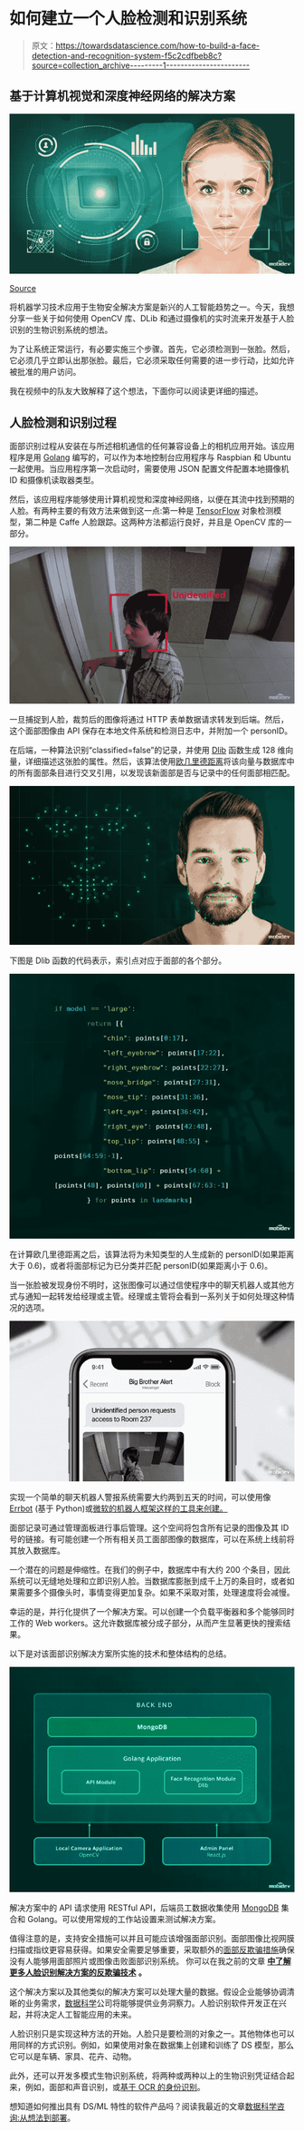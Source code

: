 # 如何建立一个人脸检测和识别系统

> 原文：<https://towardsdatascience.com/how-to-build-a-face-detection-and-recognition-system-f5c2cdfbeb8c?source=collection_archive---------1----------------------->

## 基于计算机视觉和深度神经网络的解决方案

![](img/9f2e44cf8fe55bb9152465a4a914db02.png)

[Source](https://mobidev.biz/blog/custom-face-detection-recognition-software-development?utm_source=towardsds&utm_medium=bigb&utm_campaign=source)

将机器学习技术应用于生物安全解决方案是新兴的人工智能趋势之一。今天，我想分享一些关于如何使用 OpenCV 库、DLib 和通过摄像机的实时流来开发基于人脸识别的生物识别系统的想法。

为了让系统正常运行，有必要实施三个步骤。首先，它必须检测到一张脸。然后，它必须几乎立即认出那张脸。最后，它必须采取任何需要的进一步行动，比如允许被批准的用户访问。

我在视频中的队友大致解释了这个想法，下面你可以阅读更详细的描述。

## **人脸检测和识别过程**

面部识别过程从安装在与所述相机通信的任何兼容设备上的相机应用开始。该应用程序是用 [Golang](https://golang.org/) 编写的，可以作为本地控制台应用程序与 Raspbian 和 Ubuntu 一起使用。当应用程序第一次启动时，需要使用 JSON 配置文件配置本地摄像机 ID 和摄像机读取器类型。

然后，该应用程序能够使用计算机视觉和深度神经网络，以便在其流中找到预期的人脸。有两种主要的有效方法来做到这一点:第一种是 [TensorFlow](https://www.tensorflow.org/) 对象检测模型，第二种是 Caffe 人脸跟踪。这两种方法都运行良好，并且是 OpenCV 库的一部分。

![](img/ce2e7f05afa92a0ec4cd2aea86f34589.png)

一旦捕捉到人脸，裁剪后的图像将通过 HTTP 表单数据请求转发到后端。然后，这个面部图像由 API 保存在本地文件系统和检测日志中，并附加一个 personID。

在后端，一种算法识别“classified=false”的记录，并使用 [Dlib](http://dlib.net/) 函数生成 128 维向量，详细描述这张脸的属性。然后，该算法使用[欧几里德距离](/distance-functions-in-machine-learning-a-primer-in-simple-language-with-few-action-points-f5e328759b24)将该向量与数据库中的所有面部条目进行交叉引用，以发现该新面部是否与记录中的任何面部相匹配。

![](img/b4eb7428f1beb5196adbfeba477f1437.png)

下图是 Dlib 函数的代码表示，索引点对应于面部的各个部分。

![](img/126f3d6f3aacff1be7c2c0f5fd50376b.png)

在计算欧几里德距离之后，该算法将为未知类型的人生成新的 personID(如果距离大于 0.6)，或者将面部标记为已分类并匹配 personID(如果距离小于 0.6)。

当一张脸被发现身份不明时，这张图像可以通过信使程序中的聊天机器人或其他方式与通知一起转发给经理或主管。经理或主管将会看到一系列关于如何处理这种情况的选项。

![](img/d42d53f5193634895d55b954244a7d8a.png)

实现一个简单的聊天机器人警报系统需要大约两到五天的时间，可以使用像 [Errbot](https://errbot.readthedocs.io/en/latest/) (基于 Python)或[微软的机器人框架这样的工具来创建。](https://dev.botframework.com/)

面部记录可通过管理面板进行事后管理。这个空间将包含所有记录的图像及其 ID 号的链接。有可能创建一个所有相关员工面部图像的数据库，可以在系统上线前将其放入数据库。

一个潜在的问题是伸缩性。在我们的例子中，数据库中有大约 200 个条目，因此系统可以无缝地处理和立即识别人脸。当数据库膨胀到成千上万的条目时，或者如果需要多个摄像头时，事情变得更加复杂。如果不采取对策，处理速度将会减慢。

幸运的是，并行化提供了一个解决方案。可以创建一个负载平衡器和多个能够同时工作的 Web workers。这允许数据库被分成子部分，从而产生显著更快的搜索结果。

以下是对该面部识别解决方案所实施的技术和整体结构的总结。

![](img/a84de320638adecb0efd68db119489a4.png)

解决方案中的 API 请求使用 RESTful API，后端员工数据收集使用 [MongoDB](https://www.mongodb.com/) 集合和 Golang。可以使用常规的工作站设置来测试解决方案。

值得注意的是，支持安全措施可以并且可能应该增强面部识别。面部图像比视网膜扫描或指纹更容易获得。如果安全需要足够重要，采取额外的[面部反欺骗措施](https://mobidev.biz/blog/face-anti-spoofing-prevent-fake-biometric-detection?utm_source=towardsds&utm_medium=bigb&utm_campaign=measures)确保没有人能够用面部照片或图像击败面部识别系统。
你可以在我之前的文章 [**中了解更多人脸识别解决方案的反欺骗技术**](/anti-spoofing-techniques-for-face-recognition-solutions-4257c5b1dfc9#c152-32567857a412) **。**

这个解决方案以及其他类似的解决方案可以处理大量的数据。假设企业能够协调清晰的业务需求，[数据科学](https://mobidev.biz/services/data-science?utm_source=towardsds&utm_medium=bigb&utm_campaign=dsservice)公司将能够提供业务洞察力。人脸识别软件开发正在兴起，并将决定人工智能应用的未来。

人脸识别只是实现这种方法的开始。人脸只是要检测的对象之一。其他物体也可以用同样的方式识别。例如，如果使用对象在数据集上创建和训练了 DS 模型，那么它可以是车辆、家具、花卉、动物。

此外，还可以开发多模式生物识别系统，将两种或两种以上的生物识别凭证结合起来，例如，面部和声音识别，或[基于 OCR 的身份识别](/how-to-use-optical-character-recognition-for-security-system-development-9dc57258afa3)。

想知道如何推出具有 DS/ML 特性的软件产品吗？阅读我最近的文章[数据科学咨询:从想法到部署](/data-science-consulting-from-idea-to-deployment-ea8efed8c388)。